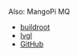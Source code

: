 Also: MangoPi MQ

- [buildroot](https://bbs.aw-ol.com/topic/911/%E9%BA%BB%E9%9B%80d1s%E5%BC%80%E5%8F%91%E6%9D%BF%E6%94%AF%E6%8C%81buildroot-%E4%B8%80%E4%BB%B6%E6%9E%84%E5%BB%BA%E4%BA%86?_=1643550933035&lang=en-GB)
- [lvgl](https://lvgl.io/)
- [GitHub](https://github.com/mangopi-sbc/MQ)